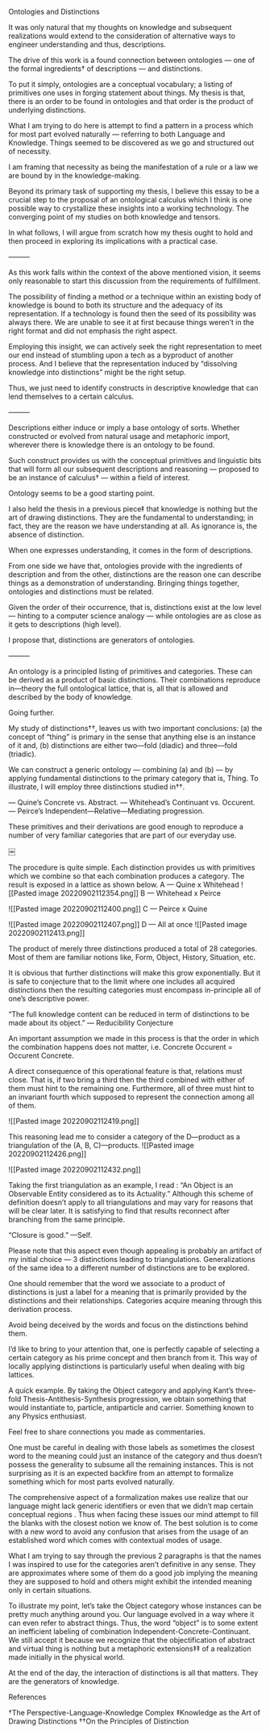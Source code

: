 Ontologies and Distinctions

It was only natural that my thoughts on knowledge and subsequent realizations would extend to the consideration of alternative ways to engineer understanding and thus, descriptions.

The drive of this work is a found connection between ontologies — one of the formal ingredients† of descriptions — and distinctions.

To put it simply, ontologies are a conceptual vocabulary; a listing of primitives one uses in forging statement about things. My thesis is that, there is an order to be found in ontologies and that order is the product of underlying distinctions.

What I am trying to do here is attempt to find a pattern in a process which for most part evolved naturally — referring to both Language and Knowledge. Things seemed to be discovered as we go and structured out of necessity.

I am framing that necessity as being the manifestation of a rule or a law we are bound by in the knowledge-making.

Beyond its primary task of supporting my thesis, I believe this essay to be a crucial step to the proposal of an ontological calculus which I think is one possible way to crystallize these insights into a working technology. The converging point of my studies on both knowledge and tensors. 

In what follows, I will argue from scratch how my thesis ought to hold and then proceed in exploring its implications with a practical case.

———

As this work falls within the context of the above mentioned vision, it seems only reasonable to start this discussion from the requirements of fulfillment. 

The possibility of finding a method or a technique within an existing body of knowledge is bound to both its structure and the adequacy of its representation. If a technology is found then the seed of its possibility was always there. We are unable to see it at first because things weren’t in the right format and did not emphasis the right aspect.

Employing this insight, we can actively seek the right representation to meet our end instead of stumbling upon a tech as a byproduct of another process. And I believe that the representation induced by “dissolving knowledge into distinctions” might be the right setup.

Thus, we just need to identify constructs in descriptive knowledge that can lend themselves to a certain calculus. 

———

Descriptions either induce or imply a base ontology of sorts. Whether constructed  or evolved from natural usage and metaphoric import, wherever there is knowledge there is an ontology to be found.

Such construct provides us with the conceptual primitives and linguistic bits that will form all our subsequent descriptions and reasoning — proposed to be an instance of calculus† — within a field of interest. 

Ontology seems to be a good starting point.

I also held the thesis in a previous piece‡ that knowledge is nothing but the art of drawing distinctions. They are the fundamental to understanding; in fact, they are the reason we have understanding at all. As ignorance is, the absence of distinction.

When one expresses understanding, it comes in the form of descriptions. 

From one side we have that, ontologies provide with the ingredients of description and from the other, distinctions are the reason one can describe things as a demonstration of understanding. Bringing things together, ontologies and distinctions must be related.

Given the order of their occurrence, that is, distinctions exist at the low level — hinting to a computer science analogy — while ontologies are as close as it gets to descriptions (high level).

I propose that, distinctions are generators of ontologies.

———

An ontology is a principled listing of primitives and categories. These can be derived as a product of basic distinctions. Their combinations reproduce in—theory the full ontological lattice, that is, all that is allowed and described by the body of knowledge.

Going further.

My study of distinctions††, leaves us with two important conclusions: (a) the concept of “thing” is primary in the sense that anything else is an instance of it and, (b) distinctions are either two—fold (diadic) and three—fold (triadic).

We can construct a generic ontology — combining (a) and (b) — by applying fundamental distinctions to the primary category that is, Thing. To illustrate, I will employ three distinctions studied in††.

— Quine’s Concrete vs. Abstract.
— Whitehead’s Continuant vs. Occurent.
— Peirce’s Independent—Relative—Mediating progression.

These primitives and their derivations  are good enough to reproduce a number of very familiar categories that are part of our everyday use.

￼

The procedure is quite simple. Each distinction provides us with primitives which we combine so that each combination produces a category. The result is exposed in a lattice as shown below.
A — Quine x Whitehead
![[Pasted image 20220902112354.png]]
B — Whitehead x Peirce

![[Pasted image 20220902112400.png]]
C — Peirce x Quine

![[Pasted image 20220902112407.png]]
D — All at once
![[Pasted image 20220902112413.png]]


The product of merely three distinctions produced a total of 28 categories. Most of them are  familiar notions like, Form, Object, History, Situation, etc.

It is obvious that further distinctions will make this grow exponentially. But it is safe to conjecture that to the limit where one includes all acquired distinctions then the resulting categories must encompass in-principle all of one’s descriptive power.

“The full knowledge content can be reduced in term of distinctions to be made about its object.” — Reducibility Conjecture 

An important assumption we made in this process is that the order in which the combination happens does not matter, i.e.  Concrete Occurent = Occurent Concrete. 

A direct consequence of this operational feature is that, relations must close.  That is, if two bring a third then the third combined with either of them must hint to the remaining one. Furthermore, all of three must hint to an invariant fourth which supposed to represent the connection among all of them.

![[Pasted image 20220902112419.png]]

This reasoning lead me to consider a category of the D—product as a triangulation of the (A, B, C)—products.
![[Pasted image 20220902112426.png]]

![[Pasted image 20220902112432.png]]

Taking the first triangulation as an example, I read : “An Object is an Observable Entity considered as to its Actuality.” Although this scheme of definition doesn’t apply to all triangulations and may vary for reasons that will be clear later. It is satisfying to find that results reconnect after branching from the same principle. 

“Closure is good.” —Self.

Please note that this aspect even though appealing is probably an artifact of my initial choice — 3 distinctions leading to triangulations. Generalizations of the same idea to a different number of distinctions are to be explored.

One should remember that the word we associate to a product of distinctions is just a label for a meaning that is primarily provided by the distinctions and their relationships. Categories acquire meaning through this derivation process. 

Avoid being deceived by the words and focus on the distinctions behind them.

I’d like to bring to your attention that, one is perfectly capable of selecting a certain category as his prime concept and then branch from it. This way of locally applying distinctions is particularly useful when dealing with big lattices.

A quick example. By taking the Object category and applying Kant’s three-fold Thesis-Antithesis-Synthesis progression, we obtain something that would instantiate to, particle, antiparticle and carrier. Something known to any Physics enthusiast.

Feel free to share connections you made as commentaries. 

One must be careful in dealing with those labels as sometimes the closest word to the meaning could just an instance of the category and thus doesn’t possess the generality to subsume all the remaining instances. This is not surprising as it is an expected backfire from an attempt to formalize something which for most parts evolved naturally. 

The comprehensive aspect of a formalization makes use realize that our language might lack generic identifiers or even that we didn’t map certain conceptual regions . Thus when facing these issues our mind attempt to fill the blanks with the closest notion we know of. The best solution is to come with a new word to avoid any confusion that arises from the usage of an established word which comes with contextual modes of usage.

What I am trying to say through the previous 2 paragraphs is that the names I was inspired to use for the categories aren’t definitive in any sense. They are approximates where some of them do a good job implying the meaning they are supposed to hold and others might exhibit the intended meaning only in certain situations. 

To illustrate my point, let’s take the Object category whose instances can be pretty much anything around you. Our language evolved in a way where it can even refer to abstract things. Thus, the word “object” is to some extent an inefficient labeling of combination Independent-Concrete-Continuant. We still accept it because we recognize that the objectification of abstract and virtual thing is nothing but a metaphoric extensions‡‡ of a realization made initially in the physical world. 

At the end of the day, the interaction of distinctions is all that matters. They are the generators of knowledge.


References

†The Perspective-Language-Knowledge Complex
‡Knowledge as the Art of Drawing Distinctions
††On the Principles of Distinction
                                                                